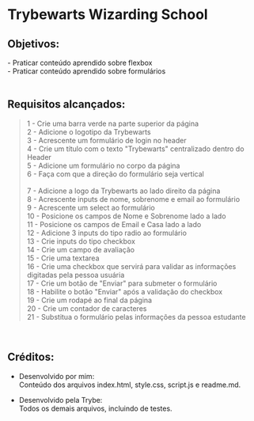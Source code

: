 <!-- Olá, Tryber!
Esse é apenas um arquivo inicial para o README do seu projeto.
É essencial que você preencha esse documento por conta própria, ok?
Não deixe de usar nossas dicas de escrita de README de projetos, e deixe sua criatividade brilhar!
:warning: IMPORTANTE: você precisa deixar nítido:


- quais arquivos/pastas foram desenvolvidos por você;

- quais arquivos/pastas foram desenvolvidos por outra pessoa estudante;

- quais arquivos/pastas foram desenvolvidos pela Trybe. -->

# Trybewarts Wizarding School

## Objetivos:
<section>
- Praticar conteúdo aprendido sobre flexbox
</br> - Praticar conteúdo aprendido sobre formulários

</section>

</br>

## Requisitos alcançados:

>1 - Crie uma barra verde na parte superior da página
</br> 2 - Adicione o logotipo da Trybewarts
</br> 3 - Acrescente um formulário de login no header
</br> 4 - Crie um título com o texto "Trybewarts" centralizado dentro do Header 
</br> 5 - Adicione um formulário no corpo da página 
</br> 6 - Faça com que a direção do formulário seja vertical  
</br> 7 - Adicione a logo da Trybewarts ao lado direito da página 
</br> 8 - Acrescente inputs de nome, sobrenome e email ao formulário 
</br> 9 - Acrescente um select ao formulário 
</br> 10 - Posicione os campos de Nome e Sobrenome lado a lado
</br> 11 - Posicione os campos de Email e Casa lado a lado
</br> 12 - Adicione 3 inputs do tipo radio ao formulário
</br> 13 - Crie inputs do tipo checkbox
</br> 14 - Crie um campo de avaliação
</br> 15 - Crie uma textarea
</br> 16 - Crie uma checkbox que servirá para validar as informações digitadas pela pessoa usuária
</br> 17 - Crie um botão de "Enviar" para submeter o formulário
</br> 18 - Habilite o botão "Enviar" após a validação do checkbox
</br> 19 - Crie um rodapé ao final da página
</br> 20 - Crie um contador de caracteres
</br> 21 - Substitua o formulário pelas informações da pessoa estudante


</br>

## Créditos:

- Desenvolvido por mim: </br> Conteúdo dos arquivos index.html, style.css, script.js e readme.md.

- Desenvolvido pela Trybe: </br> Todos os demais arquivos, incluindo de testes.


<!-- ## Preview:

 <img src="images/preview.png" width="900px" > -->


